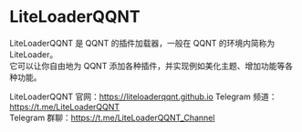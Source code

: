 # LiteLoaderQQNT

LiteLoaderQQNT 是 QQNT 的插件加载器，一般在 QQNT 的环境内简称为 LiteLoader。  
它可以让你自由地为 QQNT 添加各种插件，并实现例如美化主题、增加功能等各种功能。

LiteLoaderQQNT 官网：https://liteloaderqqnt.github.io
Telegram 频道：https://t.me/LiteLoaderQQNT  
Telegram 群聊：https://t.me/LiteLoaderQQNT_Channel
